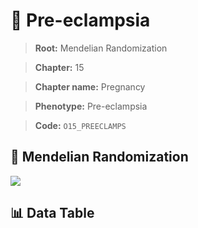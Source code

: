 # 🧪 Pre-eclampsia

> **Root:** Mendelian Randomization

> **Chapter:** 15  

> **Chapter name:** Pregnancy

> **Phenotype:** Pre-eclampsia  

> **Code:** `O15_PREECLAMPS`

## 🧬 Mendelian Randomization  

<img src="/MR/Figures/Forward/O15_PREECLAMPS.png"/>

## 📊 Data Table

<CsvTableMRF src="/MR/Data/Forward/O15_PREECLAMPS.csv"/>
